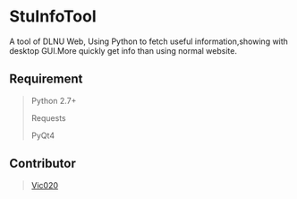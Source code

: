 # StuInfoTool
A tool of DLNU Web, Using Python to fetch useful information,showing with desktop GUI.More quickly get info than using normal website.

## Requirement

> Python 2.7+
>
> Requests
>
> PyQt4

## Contributor

> [Vic020](http://vicyu.net)